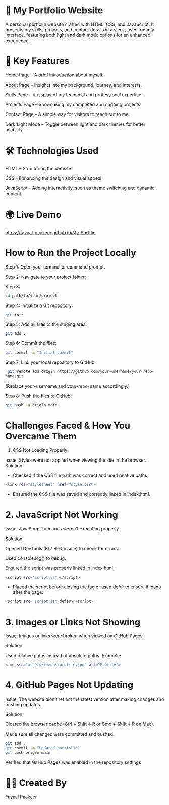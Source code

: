 # 🌟 My Portfolio Website

A personal portfolio website crafted with HTML, CSS, and JavaScript. It presents my skills, projects, and contact details in a sleek, user-friendly interface, featuring both light and dark mode options for an enhanced experience.

# 🚀 Key Features
Home Page – A brief introduction about myself.

About Page – Insights into my background, journey, and interests.

Skills Page – A display of my technical and professional expertise.

Projects Page – Showcasing my completed and ongoing projects.

Contact Page – A simple way for visitors to reach out to me.

Dark/Light Mode – Toggle between light and dark themes for better usability.

# 🛠️ Technologies Used
HTML – Structuring the website.

CSS – Enhancing the design and visual appeal.

JavaScript – Adding interactivity, such as theme switching and dynamic content.

# 🌍 Live Demo
https://fayaal-paakeer.github.io/My-Portflio

# How to Run the Project Locally
Step 1: Open your terminal or command prompt.

Step 2: Navigate to your project folder:

Step 3:
```bash
cd path/to/your/project
```

Step 4: Initialize a Git repository:
```bash
git init
```

Step 5: Add all files to the staging area:
```bash
git add .
```

Step 6: Commit the files:
```bash
git commit -m "Initial commit"
```

Step 7: Link your local repository to GitHub:
```bash
 git remote add origin https://github.com/your-username/your-repo-
name.git
```
(Replace your-username and your-repo-name accordingly.)

Step 8: Push the files to GitHub:
```bash
git push -u origin main
```



# Challenges Faced & How You Overcame Them
1. CSS Not Loading Properly

Issue: Styles were not applied when viewing the site in the browser.
Solution:

- Checked if the CSS file path was correct and used relative paths

```bash
<link rel="stylesheet" href="style.css">
```

- Ensured the CSS file was saved and correctly linked in index.html.


# 2. JavaScript Not Working

Issue: JavaScript functions weren’t executing properly.

Solution:

Opened DevTools (F12 → Console) to check for errors.

Used console.log() to debug.

Ensured the script was properly linked in index.html:

```bash
<script src="script.js"></script>
```

- Placed the script before closing the <body> tag or used defer to ensure it loads after the page:

```bash
<script src="script.js" defer></script>
```

# 3. Images or Links Not Showing
Issue: Images or links were broken when viewed on GitHub Pages.

Solution:

Used relative paths instead of absolute paths. Example:

```bash
<img src="assets/images/profile.jpg" alt="Profile">
```

# 4. GitHub Pages Not Updating
Issue: The website didn’t reflect the latest version after making changes and pushing updates.

Solution:

Cleared the browser cache (Ctrl + Shift + R or Cmd + Shift + R on Mac).

Made sure all changes were committed and pushed.

```bash
git add .
git commit -m "Updated portfolio"
git push origin main
```

Verified that GitHub Pages was enabled in the repository settings

# 👨‍💻 Created By

Fayaal Paakeer
